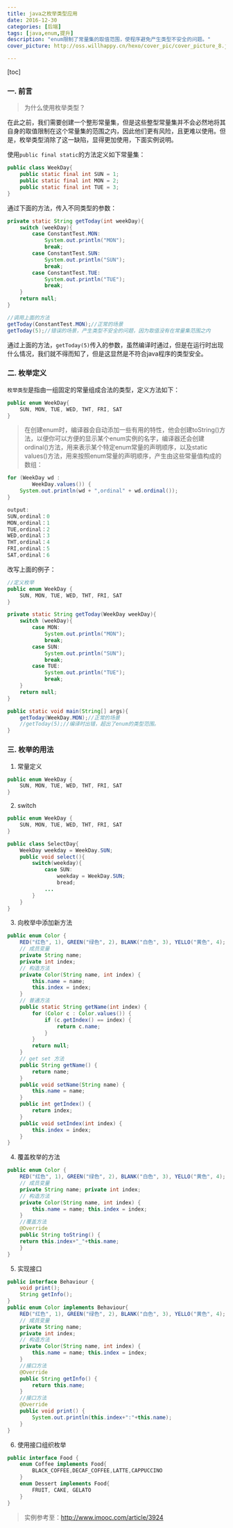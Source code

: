 ```yaml
---
title: java之枚举类型应用
date: 2016-12-30
categories: [后端]
tags: [java,enum,提升]
description: "enum限制了常量集的取值范围，使程序避免产生类型不安全的问题。"
cover_picture: http://oss.willhappy.cn/hexo/cover_pic/cover_picture_8.jpg

---
```


<!--more-->

[toc]

### 一. 前言

> 为什么使用枚举类型？

在此之前，我们需要创建一个整形常量集，但是这些整型常量集并不会必然地将其自身的取值限制在这个常量集的范围之内，因此他们更有风险，且更难以使用。但是，枚举类型消除了这一缺陷，显得更加使用，下面实例说明。

使用`public final static`的方法定义如下常量集：
```java
public class WeekDay{
    public static final int SUN = 1;
    public static final int MON = 2;
    public static final int TUE = 3;
}
```

通过下面的方法，传入不同类型的参数：

```java
private static String getToday(int weekDay){
    switch (weekDay){
        case ConstantTest.MON:
            System.out.println("MON");
            break;
        case ConstantTest.SUN:
            System.out.println("SUN");
            break;
        case ConstantTest.TUE:
            System.out.println("TUE");
            break;
    }
    return null;
}

//调用上面的方法
getToday(ConstantTest.MON);//正常的场景
getToday(5);//错误的场景，产生类型不安全的问题，因为取值没有在常量集范围之内
```

通过上面的方法，`getToday(5)`传入的参数，虽然编译时通过，但是在运行时出现什么情况，我们就不得而知了，但是这显然是不符合java程序的类型安全。

### 二. 枚举定义

`枚举类型`是指由一组固定的常量组成合法的类型，定义方法如下：

```java
public enum WeekDay{
    SUN, MON, TUE, WED, THT, FRI, SAT
}
```

> 在创建enum时，编译器会自动添加一些有用的特性，他会创建toString()方法，以便你可以方便的显示某个enum实例的名字，编译器还会创建ordinal()方法，用来表示某个特定enum常量的声明顺序，以及static values()方法，用来按照enum常量的声明顺序，产生由这些常量值构成的数组：

```java
for (WeekDay wd :
        WeekDay.values()) {
    System.out.println(wd + ",ordinal" + wd.ordinal());
}

output:
SUN,ordinal：0
MON,ordinal：1
TUE,ordinal：2
WED,ordinal：3
THT,ordinal：4
FRI,ordinal：5
SAT,ordinal：6

```

改写上面的例子：

```java
//定义枚举
public enum WeekDay {
    SUN, MON, TUE, WED, THT, FRI, SAT
}

private static String getToday(WeekDay weekDay){
    switch (weekDay){
        case MON:
            System.out.println("MON");
            break;
        case SUN:
            System.out.println("SUN");
            break;
        case TUE:
            System.out.println("TUE");
            break;
    }
    return null;
}

public static void main(String[] args){
    getToday(WeekDay.MON);//正常的场景
    //getToday(5);//编译时出错，超出了enum的类型范围。
}
```

### 三. 枚举的用法

1. 常量定义

```java
public enum WeekDay {
    SUN, MON, TUE, WED, THT, FRI, SAT
}
```

2. switch

```java
public enum WeekDay {
    SUN, MON, TUE, WED, THT, FRI, SAT
}

public class SelectDay{
    WeekDay weekday = WeekDay.SUN;
    public void select(){
        switch(weekday){
            case SUN:
                weekday = WeekDay.SUN;
                bread;
            ...
        }
    }
}

```

3. 向枚举中添加新方法
```java
public enum Color {  
    RED("红色", 1), GREEN("绿色", 2), BLANK("白色", 3), YELLO("黄色", 4);  
    // 成员变量  
    private String name;  
    private int index;  
    // 构造方法  
    private Color(String name, int index) {  
        this.name = name;  
        this.index = index;  
    }  
    // 普通方法  
    public static String getName(int index) {  
        for (Color c : Color.values()) {  
            if (c.getIndex() == index) {  
                return c.name;  
            }  
        }  
        return null;  
    }  
    // get set 方法  
    public String getName() {  
        return name;  
    }  
    public void setName(String name) {  
        this.name = name;  
    }  
    public int getIndex() {  
        return index;  
    }  
    public void setIndex(int index) {  
        this.index = index;  
    }  
}  

```

4. 覆盖枚举的方法

```java
public enum Color {
    RED("红色", 1), GREEN("绿色", 2), BLANK("白色", 3), YELLO("黄色", 4);
    // 成员变量
    private String name; private int index;
    // 构造方法
    private Color(String name, int index) {
        this.name = name; this.index = index;
    }
    //覆盖方法
    @Override
    public String toString() {
    return this.index+"_"+this.name;
    }
}
```

5. 实现接口

```java
public interface Behaviour {
    void print();
    String getInfo();
}
public enum Color implements Behaviour{
    RED("红色", 1), GREEN("绿色", 2), BLANK("白色", 3), YELLO("黄色", 4);
    // 成员变量
    private String name;
    private int index;
    // 构造方法
    private Color(String name, int index) {
        this.name = name; this.index = index;
    }
    //接口方法
    @Override
    public String getInfo() {
        return this.name;
    }
    //接口方法
    @Override
    public void print() {
        System.out.println(this.index+":"+this.name);
    }
}
```

6. 使用接口组织枚举

```java
public interface Food {
    enum Coffee implements Food{
        BLACK_COFFEE,DECAF_COFFEE,LATTE,CAPPUCCINO
    }
    enum Dessert implements Food{
        FRUIT, CAKE, GELATO
    }
}
```

> 实例参考至：http://www.imooc.com/article/3924
